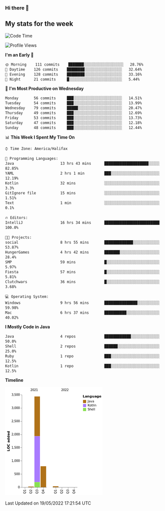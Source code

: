 ### Hi there 👋

## My stats for the week
<!--START_SECTION:waka-->
![Code Time](http://img.shields.io/badge/Code%20Time-208%20hrs%2049%20mins-blue)

![Profile Views](http://img.shields.io/badge/Profile%20Views-1-blue)

**I'm an Early 🐤** 

```text
🌞 Morning    111 commits    ███████░░░░░░░░░░░░░░░░░░   28.76% 
🌆 Daytime    126 commits    ████████░░░░░░░░░░░░░░░░░   32.64% 
🌃 Evening    128 commits    ████████░░░░░░░░░░░░░░░░░   33.16% 
🌙 Night      21 commits     █░░░░░░░░░░░░░░░░░░░░░░░░   5.44%

```
📅 **I'm Most Productive on Wednesday** 

```text
Monday       56 commits     ███░░░░░░░░░░░░░░░░░░░░░░   14.51% 
Tuesday      54 commits     ███░░░░░░░░░░░░░░░░░░░░░░   13.99% 
Wednesday    79 commits     █████░░░░░░░░░░░░░░░░░░░░   20.47% 
Thursday     49 commits     ███░░░░░░░░░░░░░░░░░░░░░░   12.69% 
Friday       53 commits     ███░░░░░░░░░░░░░░░░░░░░░░   13.73% 
Saturday     47 commits     ███░░░░░░░░░░░░░░░░░░░░░░   12.18% 
Sunday       48 commits     ███░░░░░░░░░░░░░░░░░░░░░░   12.44%

```


📊 **This Week I Spent My Time On** 

```text
⌚︎ Time Zone: America/Halifax

💬 Programming Languages: 
Java                     13 hrs 43 mins      ████████████████████░░░░░   82.85% 
YAML                     2 hrs 1 min         ███░░░░░░░░░░░░░░░░░░░░░░   12.19% 
Kotlin                   32 mins             ░░░░░░░░░░░░░░░░░░░░░░░░░   3.3% 
GitIgnore file           15 mins             ░░░░░░░░░░░░░░░░░░░░░░░░░   1.51% 
Text                     1 min               ░░░░░░░░░░░░░░░░░░░░░░░░░   0.1%

🔥 Editors: 
IntelliJ                 16 hrs 34 mins      █████████████████████████   100.0%

🐱‍💻 Projects: 
social                   8 hrs 55 mins       █████████████░░░░░░░░░░░░   53.87% 
HungerGames              4 hrs 42 mins       ███████░░░░░░░░░░░░░░░░░░   28.4% 
SMP                      59 mins             █░░░░░░░░░░░░░░░░░░░░░░░░   5.97% 
Fiesta                   57 mins             █░░░░░░░░░░░░░░░░░░░░░░░░   5.81% 
Clutchwars               36 mins             █░░░░░░░░░░░░░░░░░░░░░░░░   3.68%

💻 Operating System: 
Windows                  9 hrs 56 mins       ███████████████░░░░░░░░░░   59.98% 
Mac                      6 hrs 37 mins       ██████████░░░░░░░░░░░░░░░   40.02%

```

**I Mostly Code in Java** 

```text
Java                     4 repos             ████████████░░░░░░░░░░░░░   50.0% 
Shell                    2 repos             ██████░░░░░░░░░░░░░░░░░░░   25.0% 
Ruby                     1 repo              ███░░░░░░░░░░░░░░░░░░░░░░   12.5% 
Kotlin                   1 repo              ███░░░░░░░░░░░░░░░░░░░░░░   12.5%

```


**Timeline**

![Chart not found](https://raw.githubusercontent.com/lyndseyy/lyndseyy/main/charts/bar_graph.png) 


 Last Updated on 19/05/2022 17:21:54 UTC
<!--END_SECTION:waka-->